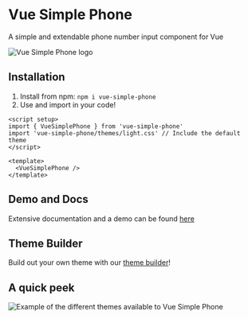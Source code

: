 # Vue Simple Phone

A simple and extendable phone number input component for Vue

![Vue Simple Phone logo](https://bjorntheprogrammer.github.io/vue-simple-phone/images/logo.png)

## Installation

1. Install from npm: `npm i vue-simple-phone`
2. Use and import in your code!

```vue
<script setup>
import { VueSimplePhone } from 'vue-simple-phone'
import 'vue-simple-phone/themes/light.css' // Include the default theme
</script>

<template>
  <VueSimplePhone />
</template>
```

## Demo and Docs

Extensive documentation and a demo can be found [here](https://bjorntheprogrammer.github.io/vue-simple-phone/)

## Theme Builder

Build out your own theme with our [theme builder](https://bjorntheprogrammer.github.io/vue-simple-phone/usage/theme-builder)!

## A quick peek

![Example of the different themes available to Vue Simple Phone](https://bjorntheprogrammer.github.io/vue-simple-phone/images/examples.png)

